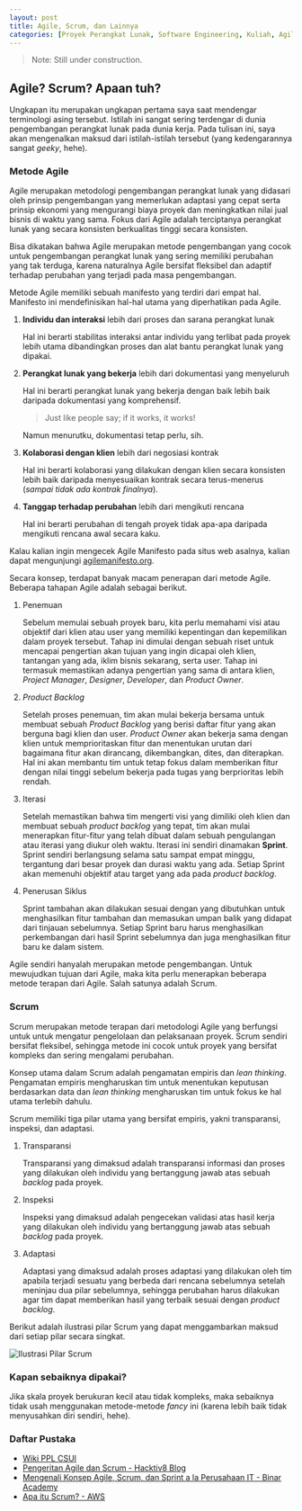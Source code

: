 ```yaml
---
layout: post
title: Agile, Scrum, dan Lainnya
categories: [Proyek Perangkat Lunak, Software Engineering, Kuliah, Agile, Scrum]
---
```


> Note: Still under construction.

## Agile? Scrum? Apaan tuh?

Ungkapan itu merupakan ungkapan pertama saya saat mendengar terminologi asing tersebut. Istilah ini sangat sering terdengar di dunia pengembangan perangkat lunak pada dunia kerja. Pada tulisan ini, saya akan mengenalkan maksud dari istilah-istilah tersebut (yang kedengarannya sangat *geeky*, hehe).

### Metode Agile

Agile merupakan metodologi pengembangan perangkat lunak yang didasari oleh prinsip pengembangan yang memerlukan adaptasi yang cepat serta prinsip ekonomi yang mengurangi biaya proyek dan meningkatkan nilai jual bisnis di waktu yang sama. Fokus dari Agile adalah terciptanya perangkat lunak yang secara konsisten berkualitas tinggi secara konsisten.

Bisa dikatakan bahwa Agile merupakan metode pengembangan yang cocok untuk pengembangan perangkat lunak yang sering memiliki perubahan yang tak terduga, karena naturalnya Agile bersifat fleksibel dan adaptif terhadap perubahan yang terjadi pada masa pengembangan.

Metode Agile memiliki sebuah manifesto yang terdiri dari empat hal. Manifesto ini mendefinisikan hal-hal utama yang diperhatikan pada Agile.

1. **Individu dan interaksi** lebih dari proses dan sarana perangkat lunak

    Hal ini berarti stabilitas interaksi antar individu yang terlibat pada proyek lebih utama dibandingkan proses dan alat bantu perangkat lunak yang dipakai.

2. **Perangkat lunak yang bekerja** lebih dari dokumentasi yang menyeluruh

    Hal ini berarti perangkat lunak yang bekerja dengan baik lebih baik daripada dokumentasi yang komprehensif.

    > Just like people say; if it works, it works!

    Namun menurutku, dokumentasi tetap perlu, sih.

3. **Kolaborasi dengan klien** lebih dari negosiasi kontrak

    Hal ini berarti kolaborasi yang dilakukan dengan klien secara konsisten lebih baik daripada menyesuaikan kontrak secara terus-menerus (*sampai tidak ada kontrak finalnya*).

4. **Tanggap terhadap perubahan** lebih dari mengikuti rencana

    Hal ini berarti perubahan di tengah proyek tidak apa-apa daripada mengikuti rencana awal secara kaku.

Kalau kalian ingin mengecek Agile Manifesto pada situs web asalnya, kalian dapat mengunjungi [agilemanifesto.org](https://agilemanifesto.org/iso/id/manifesto.html).

Secara konsep, terdapat banyak macam penerapan dari metode Agile. Beberapa tahapan Agile adalah sebagai berikut.

1. Penemuan

    Sebelum memulai sebuah proyek baru, kita perlu memahami visi atau objektif dari klien atau user yang memiliki kepentingan dan kepemilikan dalam proyek tersebut. Tahap ini dimulai dengan sebuah riset untuk mencapai pengertian akan tujuan yang ingin dicapai oleh klien, tantangan yang ada, iklim bisnis sekarang, serta user. Tahap ini termasuk memastikan adanya pengertian yang sama di antara klien, *Project Manager*, *Designer*, *Developer*, dan *Product Owner*.

2. *Product Backlog*

    Setelah proses penemuan, tim akan mulai bekerja bersama untuk membuat sebuah *Product Backlog* yang berisi daftar fitur yang akan berguna bagi klien dan user. *Product Owner* akan bekerja sama dengan klien untuk memprioritaskan fitur dan menentukan urutan dari bagaimana fitur akan dirancang, dikembangkan, dites, dan diterapkan. Hal ini akan membantu tim untuk tetap fokus dalam memberikan fitur dengan nilai tinggi sebelum bekerja pada tugas yang berprioritas lebih rendah.

3. Iterasi

    Setelah memastikan bahwa tim mengerti visi yang dimiliki oleh klien dan membuat sebuah *product backlog* yang tepat, tim akan mulai menerapkan fitur-fitur yang telah dibuat dalam sebuah pengulangan atau iterasi yang diukur oleh waktu. Iterasi ini sendiri dinamakan **Sprint**. Sprint sendiri berlangsung selama satu sampat empat minggu, tergantung dari besar proyek dan durasi waktu yang ada. Setiap Sprint akan memenuhi objektif atau target yang ada pada *product backlog*.

4. Penerusan Siklus

    Sprint tambahan akan dilakukan sesuai dengan yang dibutuhkan untuk menghasilkan fitur tambahan dan memasukan umpan balik yang didapat dari tinjauan sebelumnya. Setiap Sprint baru harus menghasilkan perkembangan dari hasil Sprint sebelumnya dan juga menghasilkan fitur baru ke dalam sistem.

Agile sendiri hanyalah merupakan metode pengembangan. Untuk mewujudkan tujuan dari Agile, maka kita perlu menerapkan beberapa metode terapan dari Agile. Salah satunya adalah Scrum.

### Scrum

Scrum merupakan metode terapan dari metodologi Agile yang berfungsi untuk untuk mengatur pengelolaan dan pelaksanaan proyek. Scrum sendiri bersifat fleksibel, sehingga metode ini cocok untuk proyek yang bersifat kompleks dan sering mengalami perubahan.

Konsep utama dalam Scrum adalah pengamatan empiris dan *lean thinking*. Pengamatan empiris mengharuskan tim untuk menentukan keputusan berdasarkan data dan *lean thinking* mengharuskan tim untuk fokus ke hal utama terlebih dahulu.

Scrum memiliki tiga pilar utama yang bersifat empiris, yakni transparansi, inspeksi, dan adaptasi.

1. Transparansi

    Transparansi yang dimaksud adalah transparansi informasi dan proses yang dilakukan oleh individu yang bertanggung jawab atas sebuah *backlog* pada proyek.

2. Inspeksi

    Inspeksi yang dimaksud adalah pengecekan validasi atas hasil kerja yang dilakukan oleh individu yang bertanggung jawab atas sebuah *backlog* pada proyek.

3. Adaptasi

    Adaptasi yang dimaksud adalah proses adaptasi yang dilakukan oleh tim apabila terjadi sesuatu yang berbeda dari rencana sebelumnya setelah meninjau dua pilar sebelumnya, sehingga perubahan harus dilakukan agar tim dapat memberikan hasil yang terbaik sesuai dengan *product backlog*.

Berikut adalah ilustrasi pilar Scrum yang dapat menggambarkan maksud dari setiap pilar secara singkat.

![Ilustrasi Pilar Scrum](https://lh4.googleusercontent.com/FSC5tt6MzXd7POxyo6r-ZNkbIzJ61QQHDj_jHzxad6mxQK9MqheOItQRq2HHKG97nZMsF7SW50DSR5M6EAdJuNX1ltYGh6d1tCgQ9IZnQ-Oef-1Vr1_qX8iWJ85PU4TmMCuLJkj3)

### Kapan sebaiknya dipakai?

Jika skala proyek berukuran kecil atau tidak kompleks, maka sebaiknya tidak usah menggunakan metode-metode *fancy* ini (karena lebih baik tidak menyusahkan diri sendiri, hehe).

### Daftar Pustaka

- [Wiki PPL CSUI](https://wiki.ppl.cs.ui.ac.id/doc/panduan-scrum-ZD0IkkG3si)
- [Pengeritan Agile dan Scrum - Hacktiv8 Blog](https://blog.hacktiv8.com/membedah-pengertian-agile-scrum/)
- [Mengenali Konsep Agile, Scrum, dan Sprint a la Perusahaan IT - Binar Academy](https://www.binaracademy.com/blog/mengenali-konsep-agile-scrum-dan-sprint)
- [Apa itu Scrum? - AWS](https://aws.amazon.com/id/what-is/scrum/)
